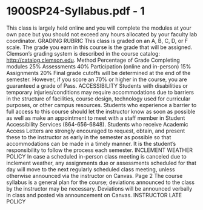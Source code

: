 # 1900SP24-Syllabus.pdf - 1

This class is largely held online and you will complete the modules at your own pace but you should not exceed any hours allocated 
by your faculty lab coordinator. 
GRADING RUBRIC 
This class is graded on an A, B, C, D, or F scale. The grade you earn in this course is the grade that will be assigned. Clemson’s 
grading system is described in the course catalog: http://catalog.clemson.edu. 
Method Percentage of Grade 
Completing modules 25% 
Assessments 40% 
Participation (online and in-person) 15% 
Assignments 20% 
Final grade cutoffs will be determined at the 
end of the semester. However, if you score an 
70% or higher in the course, you are 
guaranteed a grade of Pass. 
ACCESSIBILITY 
Students with disabilities or temporary injuries/conditions may require accommodations due to barriers in the structure of facilities, 
course design, technology used for curricular purposes, or other campus resources. Students who experience a barrier to full access to 
this course should let the instructor know as soon as possible as well as make an appointment to meet with a staff member in Student 
Accessibility Services (864-656-6848). Students who receive Academic Access Letters are strongly encouraged to request, obtain, and 
present these to the instructor as early in the semester as possible so that accommodations can be made in a timely manner. It is the 
student’s responsibility to follow the process each semester. 
INCLEMENT WEATHER POLICY 
In case a scheduled in-person class meeting is canceled due to inclement weather, any assignments due or assessments scheduled for 
that day will move to the next regularly scheduled class meeting, unless otherwise announced via the instructor on Canvas. Page 2
The course syllabus is a general plan for the course; deviations announced to the class by the instructor may be necessary. Deviations 
will be announced verbally in class and posted via announcement on Canvas. 
INSTRUCTOR LATE POLICY